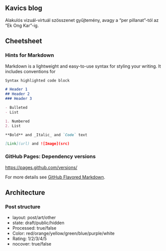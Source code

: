 ## Kavics blog
Alakulós vizuál-virtuál szösszenet gyűjtemény, avagy a “per pillanat”-tól az “Ek Ong Kar”-ig.

## Cheetsheet
### Hints for Markdown

Markdown is a lightweight and easy-to-use syntax for styling your writing. It includes conventions for

```markdown
Syntax highlighted code block

# Header 1
## Header 2
### Header 3

- Bulleted
- List

1. Numbered
2. List

**Bold** and _Italic_ and `Code` text

[Link](url) and ![Image](src)
```
### GitHub Pages: Dependency versions
https://pages.github.com/versions/

For more details see [GitHub Flavored Markdown](https://guides.github.com/features/mastering-markdown/).

## Architecture
### Post structure
- layout: post/art/other
- state: draft/public/hidden
- Processed: true/false
- Color: red/orange/yellow/green/blue/purple/white
- Rating: 1/2/3/4/5
- nocover: true/false
